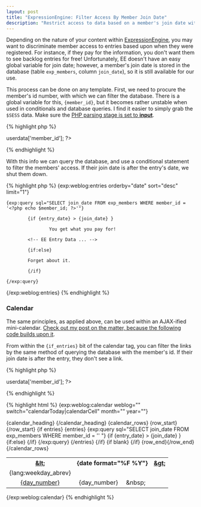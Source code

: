 ```yaml
---
layout: post
title: "ExpressionEngine: Filter Access By Member Join Date"
description: "Restrict access to data based on a member's join date with ExpressionEngine. Works for all kinds of stuff ... even calendars."
---
```


Depending on the nature of your content within <a href="http://expressionengine.com/">ExpressionEngine</a>, you may want to discriminate member access to entries based upon when they were registered. For instance, if they pay for the information, you don't want them to see backlog entries for free! Unfortunately, EE doesn't have an easy global variable for join date; however, a member's join date is stored in the database (table `exp_members`, column `join_date`), so it is still available for our use.

This process can be done on any template. First, we need to procure the member's id number, with which we can filter the database. There is a global variable for this, `{member_id}`, but it becomes rather unstable when used in conditionals and database queries. I find it easier to simply grab the `$SESS` data. Make sure the <a href="http://expressionengine.com/docs/templates/php_templates.html">PHP parsing stage is set to <strong>input</strong></a>.

<!--break-->

{% highlight php %}
<?php
	global $SESS;
	$member_id = $SESS->userdata['member_id'];
?>
{% endhighlight %}

With this info we can query the database, and use a conditional statement to filter the members' access. If their join date is after the entry's date, we shut them down.

{% highlight php %}
{exp:weblog:entries orderby="date" sort="desc" limit="1"}

	{exp:query sql="SELECT join_date FROM exp_members WHERE member_id = '<?php echo $member_id; ?>'"}

			{if {entry_date} > {join_date} }

					You get what you pay for!

			<!-- EE Entry Data ... -->

			{if:else}

			Forget about it.

			{/if}

	{/exp:query}

{/exp:weblog:entries}
{% endhighlight %}

### Calendar

The same principles, as applied above, can be used within an AJAX-ified mini-calendar. <a href="/post/expressionengine-dynamic-calendar-using-jquery/">Check out my post on the matter, because the following code builds upon it</a>.

From within the `{if_entries}` bit of the calendar tag, you can filter the links by the same method of querying the database with the member's id. If their join date is after the entry, they don't see a link.

{% highlight php %}
<?php
$weblog =	 $_POST['weblog'];
if (isset($_POST['month'])) :
	$month = $_POST['month'];
	$year = $_POST['year'];
else :
	$month = date('m');
	$year = date('Y');
endif;
global $SESS;
$member_id = $SESS->userdata['member_id'];
?>
{% endhighlight %}

{% highlight html %}
{exp:weblog:calendar weblog="<?php echo $weblog;?>" switch="calendarToday|calendarCell" month="<?php echo $month; ?>" year="<?php echo $year; ?>"}
  <table class="calendar" border="0" cellpadding="4" cellspacing="0">
    <tr>
      <th class="calendarHeader">
        <a href="" alt="{previous_date format="%m"}" class="{previous_date format="%Y"}">&amp;lt;</a>
      </th>
      <th class="calendarHeader" colspan="5">{date format="%F %Y"}</th>
      <th class="calendarHeader">
        <a href="" alt="{next_date format="%m"}" class="{next_date format="%Y"}">&amp;gt;</a>
      </th>
      </tr>
    <tr>
      {calendar_heading}
        <td class="calendarDayHeading">
          {lang:weekday_abrev}
        </td>
      {/calendar_heading}
    </tr>
    {calendar_rows}
      {row_start}<tr>{/row_start}
      {if entries}
        {entries}
          {exp:query sql="SELECT join_date FROM exp_members WHERE member_id = '<?php echo $member_id; ?>' "}
            {if {entry_date} > {join_date} }
              <td class='{switch} calentry' align='center'>
                <a href="{day_path=<?php echo $weblog;?>/index}">{day_number}</a>
              </td>
            {if:else}
              <td class='{switch}' align='center'>
                {day_number}
              </td>
            {/if}
          {/exp:query}
        {/entries}
      {/if}
      {if blank}
        <td class='calendarBlank'>&amp;nbsp;</td>
      {/if}
      {row_end}</tr>{/row_end}
    {/calendar_rows}
  </table>
{/exp:weblog:calendar}
{% endhighlight %}